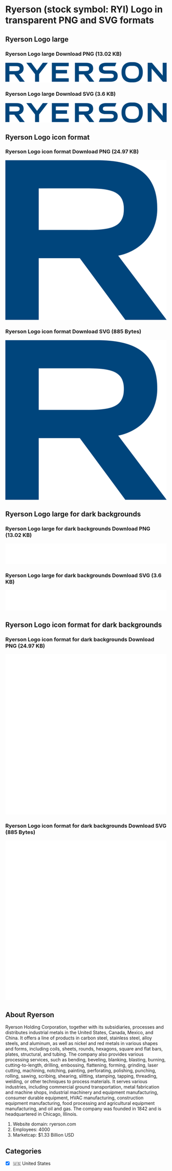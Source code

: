 # Ryerson (stock symbol: RYI) Logo in transparent PNG and SVG formats

## Ryerson Logo large

### Ryerson Logo large Download PNG (13.02 KB)

![Ryerson Logo large Download PNG (13.02 KB)](/img/orig/RYI_BIG-2848cd68.png)

### Ryerson Logo large Download SVG (3.6 KB)

![Ryerson Logo large Download SVG (3.6 KB)](/img/orig/RYI_BIG-4187c987.svg)

## Ryerson Logo icon format

### Ryerson Logo icon format Download PNG (24.97 KB)

![Ryerson Logo icon format Download PNG (24.97 KB)](/img/orig/RYI-75cce24e.png)

### Ryerson Logo icon format Download SVG (885 Bytes)

![Ryerson Logo icon format Download SVG (885 Bytes)](/img/orig/RYI-f64c4f05.svg)

## Ryerson Logo large for dark backgrounds

### Ryerson Logo large for dark backgrounds Download PNG (13.02 KB)

![Ryerson Logo large for dark backgrounds Download PNG (13.02 KB)](/img/orig/RYI_BIG.D-275fa79a.png)

### Ryerson Logo large for dark backgrounds Download SVG (3.6 KB)

![Ryerson Logo large for dark backgrounds Download SVG (3.6 KB)](/img/orig/RYI_BIG.D-b36fabf5.svg)

## Ryerson Logo icon format for dark backgrounds

### Ryerson Logo icon format for dark backgrounds Download PNG (24.97 KB)

![Ryerson Logo icon format for dark backgrounds Download PNG (24.97 KB)](/img/orig/RYI.D-c1f0502f.png)

### Ryerson Logo icon format for dark backgrounds Download SVG (885 Bytes)

![Ryerson Logo icon format for dark backgrounds Download SVG (885 Bytes)](/img/orig/RYI.D-267992bf.svg)

## About Ryerson

Ryerson Holding Corporation, together with its subsidiaries, processes and distributes industrial metals in the United States, Canada, Mexico, and China. It offers a line of products in carbon steel, stainless steel, alloy steels, and aluminum, as well as nickel and red metals in various shapes and forms, including coils, sheets, rounds, hexagons, square and flat bars, plates, structural, and tubing. The company also provides various processing services, such as bending, beveling, blanking, blasting, burning, cutting-to-length, drilling, embossing, flattening, forming, grinding, laser cutting, machining, notching, painting, perforating, polishing, punching, rolling, sawing, scribing, shearing, slitting, stamping, tapping, threading, welding, or other techniques to process materials. It serves various industries, including commercial ground transportation, metal fabrication and machine shops, industrial machinery and equipment manufacturing, consumer durable equipment, HVAC manufacturing, construction equipment manufacturing, food processing and agricultural equipment manufacturing, and oil and gas. The company was founded in 1842 and is headquartered in Chicago, Illinois.

1. Website domain: ryerson.com
2. Employees: 4000
3. Marketcap: $1.33 Billion USD


## Categories
- [x] 🇺🇸 United States
